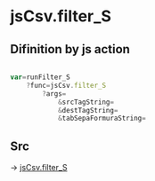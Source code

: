 # jsCsv.filter_S

## Difinition by js action

```js.js

var=runFilter_S
	?func=jsCsv.filter_S
		?args=
			&srcTagString=
			&destTagString=
			&tabSepaFormuraString=
```

## Src

-> [jsCsv.filter_S](https://github.com/puutaro/CommandClick/blob/master/app/src/main/java/com/puutaro/commandclick/fragment_lib/terminal_fragment/js_interface/JsCsv.kt#L459)



